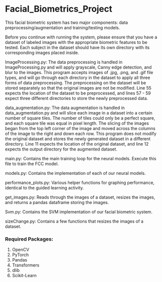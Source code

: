 # Facial_Biometrics_Project

This facial biometric system has two major components: data preprocessing/augmentation and training/testing models.

Before you continue with running the system, please ensure that you have a dataset of labeled images with the appropriate biometric features to be tested. Each subject in the dataset should have its own directory with its corresponding images placed inside.

ImageProcessing.py:
The data preprocessing is handled in ImageProcessing.py and will apply grayscale, Canny edge detection, and blur to the images. This program accepts images of .jpg, .png, and .gif file types, and will go through each directory in the dataset to apply all three forms of data preprocessing. The preprocessing on the dataset will be stored separately so that the original images are not be modified. Line 55 expects the location of the dataset to be preprocessed, and lines 57 - 59 expect three different directories to store the newly preprocessed data.

data_augmentation.py:
The data augmentation is handled in data_augmentation.py and will slice each image in a dataset into a certain number of square tiles. The number of tiles could only be a perfect square, and each square tile was equal in pixel length. The slicing of the images began from the top left corner of the image and moved across the columns of the image to the right and down each row. This program does not modify the original dataset and stores the newly generated dataset in a different directory. Line 11 expects the location of the original dataset, and line 12 expects the output directory for the augmented dataset.

main.py:
Contains the main training loop for the neural models. Execute this file to train the FCC model.

models.py:
Contains the implementation of each of our neural models.

performance_plots.py:
Various helper functions for graphing performance, identical to the guided learning activity.

get_images.py:
Reads through the images of a dataset, resizes the images, and returns a pandas dataframe storing the images.

Svm.py:
Contains the SVM implementation of our facial biometric system.

sizeChange.py:
Contains a few functions that resizes the images of a dataset.


### Required Packages:

1. OpenCV
2. PyTorch
3. Pandas
4. Transformers
5. dlib
6. Scikit-Learn
